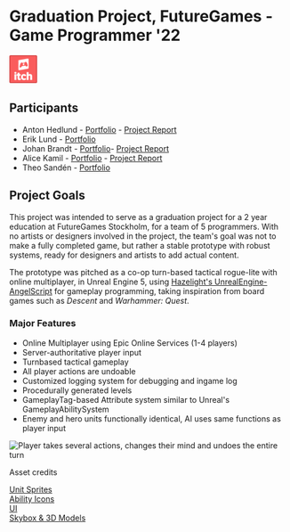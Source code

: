 # Graduation Project, FutureGames - Game Programmer '22
[<img src="/Images/itch-logo.png" width="50">](https://mevorra.itch.io/skyward-tactics)

## Participants
- Anton Hedlund - [Portfolio](https://www.antonhedlund.com/) - [Project Report](Docs/Report/Anton/Report.md)
- Erik Lund - [Portfolio](https://lunderik.wixsite.com/portfolio)
- Johan Brandt - [Portfolio](https://www.johanbrandt.com/)- [Project Report](Docs/Report/Johan/Report_Johan.md)
- Alice Kamil - [Portfolio](https://alicekamil.com/) - [Project Report](Docs/Report/Alice/Report_Alice.md)
- Theo Sandén - [Portfolio](https://www.theosanden.com/)

## Project Goals
This project was intended to serve as a graduation project for a 2 year education at FutureGames Stockholm, for a team of 5 programmers. With no artists or designers involved in the project, the team's goal was not to make a fully completed game, but rather a stable prototype with robust systems, ready for designers and artists to add actual content.

The prototype was pitched as a co-op turn-based tactical rogue-lite with online multiplayer, in Unreal Engine 5, using [Hazelight's UnrealEngine-AngelScript](https://angelscript.hazelight.se/) for gameplay programming, taking inspiration from board games such as *Descent* and *Warhammer: Quest*. 

### Major Features
- Online Multiplayer using Epic Online Services (1-4 players)
- Server-authoritative player input
- Turnbased tactical gameplay
- All player actions are undoable
- Customized logging system for debugging and ingame log
- Procedurally generated levels
- GameplayTag-based Attribute system similar to Unreal's GameplayAbilitySystem
- Enemy and hero units functionally identical, AI uses same functions as player input

![Player takes several actions, changes their mind and undoes the entire turn](Gifs/UndoEntireTurn.gif)

Asset credits

[Unit Sprites](https://ddant1100.itch.io/ttrpg-legacy-characters-4) \
[Ability Icons](https://game-icons.net/) \
[UI](https://www.unrealengine.com/marketplace/en-US/product/classic-rpg-ui) \
[Skybox & 3D Models](https://www.unrealengine.com/marketplace/en-US/product/isometric-world-sky-temple)
